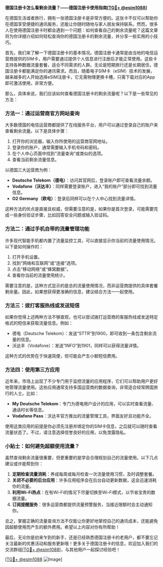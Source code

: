 **德国注册卡怎么看剩余流量？——德国注册卡使用指南[[TG💪+ @esim1088](https://t.me/s/esim1088)]**

在德国生活或者旅行，拥有一张德国注册卡是非常方便的。这张卡不仅可以帮助你在德国享受便捷的通讯服务，还能让你随时随地与家人朋友保持联系。然而，很多人在使用德国注册卡时都会遇到一个问题：如何查看自己的剩余流量呢？这篇文章将为你详细介绍如何轻松查询你的德国注册卡的剩余流量，并分享一些实用的小技巧。

首先，我们来了解一下德国注册卡的基本情况。德国注册卡通常是由当地的电信运营商提供的SIM卡，用户需要通过提供个人信息进行注册后才能正常使用。这些卡支持各种数据流量套餐，适合不同需求的人群。无论是短期旅行还是长期居住，德国注册卡都能满足你的通讯需求。而且，随着电子SIM卡（eSIM）技术的发展，越来越多的人开始选择eSIM注册卡，它无需物理更换卡槽，只需下载对应的App即可激活使用，非常方便。

那么，具体来说，我们应该如何查看德国注册卡的剩余流量呢？以下是一些常见的方法：

### 方法一：通过运营商官方网站查询

大多数德国的电信运营商都提供了在线服务平台，用户可以通过登录自己的账户来查看剩余流量。以下是具体步骤：

1. 打开你的浏览器，输入你所使用的运营商官网地址。
2. 登录你的账户，通常需要输入手机号码和密码。
3. 在个人中心页面中找到“流量查询”或类似的选项。
4. 查看当前剩余流量信息。

以德国三大运营商为例：
- **Deutsche Telekom（德电）**：访问其官网后，登录账户即可查看流量余额。
- **Vodafone（沃达丰）**：同样需要登录账户，进入“我的账户”部分即可找到流量信息。
- **O2 Germany（欧电）**：登录后同样可以在个人中心找到流量详情。

这种方法的优点是直接且权威，但需要注意的是，如果你是首次登录，可能需要完成一些身份验证步骤，比如回答安全问题或输入验证码。

### 方法二：通过手机自带的流量管理功能

许多现代智能手机都内置了流量监控工具，可以直接显示你当前的流量使用情况。以下是如何操作的：

1. 打开手机设置。
2. 找到“网络和互联网”或“连接”选项。
3. 点击“移动网络”或“蜂窝数据”。
4. 查看你当前的流量使用统计。

需要注意的是，这种方式显示的是总的流量使用情况，而非运营商提供的具体套餐剩余量。因此，如果想获得更准确的信息，建议结合方法一一起使用。

### 方法三：拨打客服热线或发送短信

如果你觉得上述两种方法不够直观，也可以尝试拨打运营商的客服热线或发送特定格式的短信来获取流量信息。例如：

- 德电（Deutsche Telekom）：发送“STTR”到1900，即可收到一条包含剩余流量的信息。
- 沃达丰（Vodafone）：发送“INFO”到1901，同样可以获得流量详情。

这种方式的优势在于快速简便，但可能会产生小额短信费用。

### 方法四：使用第三方应用

近年来，市场上出现了不少专门用于监控流量的应用程序，它们可以帮助用户更好地管理流量使用。这些应用通常支持多国运营商的数据查询，非常适合经常跨国旅行的人士。比如：

- **My Deutsche Telekom**：专门为德电用户设计的应用，可以实时查看流量、通话时长等信息。
- **Vodafone Pass**：沃达丰官方推出的流量管理工具，界面友好且功能齐全。

使用这类应用的前提是你必须先注册并绑定你的SIM卡信息，之后就可以随时查看流量状态了。不过，请注意选择信誉良好的应用，以免泄露隐私。

### 小贴士：如何避免超额使用流量？

虽然查询剩余流量很重要，但更重要的是学会合理规划自己的流量使用。以下几点建议或许能帮到你：

1. **定期检查流量消耗**：养成每周或每月检查一次流量使用习惯，及时调整套餐。
2. **关闭不必要的后台应用**：许多应用程序会在后台自动更新数据，这会迅速消耗你的流量。
3. **利用Wi-Fi热点**：在有Wi-Fi的情况下尽量切换至Wi-Fi模式，以节省宝贵的数据流量。
4. **订阅提醒服务**：很多运营商都提供流量预警服务，当接近限额时会主动通知你。

总之，掌握正确的流量查询方法不仅能让你更好地掌控自己的通讯成本，还能避免因超额使用而产生的额外费用。希望以上内容对你有所帮助！

最后，无论你是初来乍到的新手，还是已经熟悉德国注册卡的老用户，都不要忘记关注最新的优惠活动和服务更新哦！更多关于德国注册卡的信息，欢迎加入我们的交流群组[[TG💪+ @esim1088](https://t.me/s/esim1088)]，与其他用户一起探讨经验吧！

[[TG💪+ @esim1088](https://t.me/s/esim1088) ![Image](https://i.postimg.cc/4NQfJmqS/Snipaste-2025-05-13-00-14-12.png)]